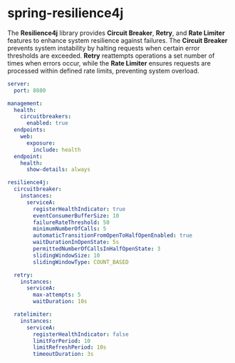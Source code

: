 # spring-resilience4j

The **Resilience4j** library provides **Circuit Breaker**, **Retry**, and **Rate Limiter** features to enhance system resilience against failures. The **Circuit Breaker** prevents system instability by halting requests when certain error thresholds are exceeded. **Retry** reattempts operations a set number of times when errors occur, while the **Rate Limiter** ensures requests are processed within defined rate limits, preventing system overload.

```yaml
server:
  port: 8080

management:
  health:
    circuitbreakers:
      enabled: true
  endpoints:
    web:
      exposure:
        include: health
  endpoint:
    health:
      show-details: always

resilience4j:
  circuitbreaker:
    instances:
      serviceA:
        registerHealthIndicator: true
        eventConsumerBufferSize: 10
        failureRateThreshold: 50
        minimumNumberOfCalls: 5
        automaticTransitionFromOpenToHalfOpenEnabled: true
        waitDurationInOpenState: 5s
        permittedNumberOfCallsInHalfOpenState: 3
        slidingWindowSize: 10
        slidingWindowType: COUNT_BASED

  retry:
    instances:
      serviceA:
        max-attempts: 5
        waitDuration: 10s

  ratelimiter:
    instances:
      serviceA:
        registerHealthIndicator: false
        limitForPeriod: 10
        limitRefreshPeriod: 10s
        timeoutDuration: 3s

```
